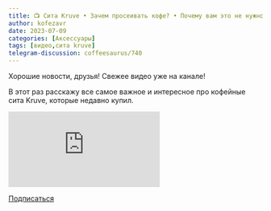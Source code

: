 ```yaml
---
title: 📺 Сита Kruve • Зачем просеивать кофе? • Почему вам это не нужно
author: kofezavr
date: 2023-07-09
categories: [Аксессуары]
tags: [видео,сита kruve]
telegram-discussion: coffeesaurus/740
---
```

Хорошие новости, друзья! Свежее видео уже на канале!

В этот раз расскажу все самое важное и интересное про кофейные сита Kruve, которые недавно купил.

<p><div class="youtube-wrapper"><iframe src="https://www.youtube.com/embed/b2enwhimDtQ" title="YouTube video player" frameborder="0" allow="accelerometer; autoplay; clipboard-write; encrypted-media; gyroscope; picture-in-picture" allowfullscreen></iframe></div></p>

<a class="play" href="https://www.youtube.com/c/Coffeesaurus?sub_confirmation=1"><i class="fab fa-youtube"></i> Подписаться</a>